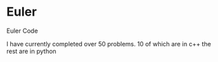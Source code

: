 Euler
=====

Euler Code

I have currently completed over 50 problems. 10 of which are in c++ the rest are in python
